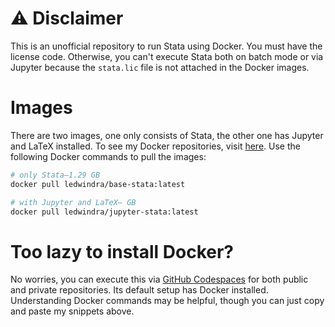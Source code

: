 # ⚠️ Disclaimer
This is an unofficial repository to run Stata using Docker. You must have the license code. Otherwise, you can't execute Stata both on batch mode or via Jupyter because the `stata.lic` file is not attached in the Docker images.

# Images
There are two images, one only consists of Stata, the other one has Jupyter and LaTeX installed. To see my Docker repositories, visit [here](https://hub.docker.com/u/ledwindra). Use the following Docker commands to pull the images:

```bash
# only Stata—1.29 GB
docker pull ledwindra/base-stata:latest

# with Jupyter and LaTeX— GB
docker pull ledwindra/jupyter-stata:latest
```

# Too lazy to install Docker?
No worries, you can execute this via [GitHub Codespaces](https://docs.github.com/en/codespaces/overview) for both public and private repositories. Its default setup has Docker installed. Understanding Docker commands may be helpful, though you can just copy and paste my snippets above.